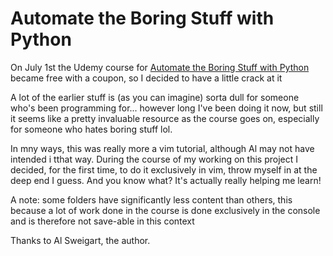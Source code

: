 # Automate the Boring Stuff with Python

On July 1st the Udemy course for [Automate the Boring Stuff with Python](https://automatetheboringstuff.com/) became free with a coupon, so I decided to have a little crack at it

A lot of the earlier stuff is (as you can imagine) sorta dull for someone who's been programming for... however long I've been doing it now, but still it seems like a pretty invaluable resource as the course goes on, especially for someone who hates boring stuff lol.

In mny ways, this was really more a vim tutorial, although Al may not have intended i tthat way. During the course of my working on this project I decided, for the first time, to do it exclusively in vim, throw myself in at the deep end I guess. And you know what? It's actually really helping me learn!

A note: some folders have significantly less content than others, this because a lot of work done in the course is done exclusively in the console and is therefore not save-able in this context

Thanks to Al Sweigart, the author.
